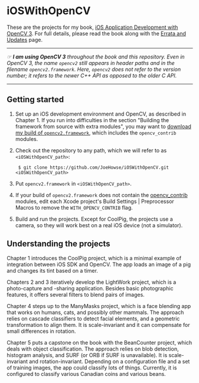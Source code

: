 # iOSWithOpenCV

These are the projects for my book, [iOS Application Development with OpenCV 3](https://www.packtpub.com/application-development/ios-application-development-opencv). For full details, please read the book along with the [Errata and Updates](ERRATA.md) page.

---

*&#9758; **I am using OpenCV 3** throughout the book and this repository. Even in OpenCV 3, the name `opencv2` still appears in header paths and in the filename `opencv2.framework`. Here, `opencv2` does not refer to the version number; it refers to the newer C++ API as opposed to the older C API.*

---

## Getting started

1. Set up an iOS development environment and OpenCV, as described in Chapter 1. If you run into difficulties in the section "Building the framework from source with extra modules", you may want to [download my build of `opencv2.framework`](https://github.com/JoeHowse/iOSWithOpenCV/releases/download/1.1.0/opencv2.framework.zip), which includes the `opencv_contrib` modules.
2. Check out the repository to any path, which we will refer to as `<iOSWithOpenCV_path>`:

        $ git clone https://github.com/JoeHowse/iOSWithOpenCV.git <iOSWithOpenCV_path>
3. Put `opencv2.framework` in `<iOSWithOpenCV_path>`.
4. If your build of `opencv2.framework` does not contain the [opencv_contrib](https://github.com/Itseez/opencv_contrib) modules, edit each Xcode project's Build Settings | Preprocessor Macros to remove the `WITH_OPENCV_CONTRIB` flag.
5. Build and run the projects. Except for CoolPig, the projects use a camera, so they will work best on a real iOS device (not a simulator).

## Understanding the projects

Chapter 1 introduces the CoolPig project, which is a minimal example of integration between iOS SDK and OpenCV. The app loads an image of a pig and changes its tint based on a timer.

Chapters 2 and 3 iteratively develop the LightWork project, which is a photo-capture and -sharing application. Besides basic photographic features, it offers several filters to blend pairs of images.

Chapter 4 steps up to the ManyMasks project, which is a face blending app that works on humans, cats, and possibly other mammals. The approach relies on cascade classifiers to detect facial elements, and a geometric transformation to align them. It is scale-invariant and it can compensate for small differences in rotation.

Chapter 5 puts a capstone on the book with the BeanCounter project, which deals with object classification. The approach relies on blob detection, histogram analysis, and SURF (or ORB if SURF is unavailable). It is scale-invariant and rotation-invariant. Depending on a configuration file and a set of training images, the app could classify lots of things. Currently, it is configured to classify various Canadian coins and various beans.
